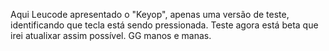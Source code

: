 Aqui Leucode apresentado o "Keyop", apenas uma versão de teste, identificando que tecla está sendo pressionada.
Teste agora está beta que irei atualixar assim possível. GG manos e manas.
